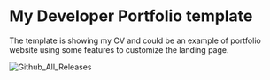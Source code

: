 # My Developer Portfolio template 

The template is showing my CV and could be an example of portfolio website using some features to customize the landing page.

![Github_All_Releases](https://img.shields.io/badge/-JavaScript-rgba(240%2C%20219%2C%2079)?style=plastic&logo=javascript&logoColor=white)
